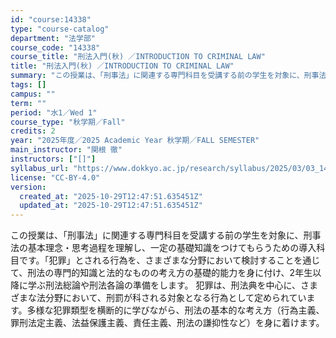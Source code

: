 ```yaml
---
id: "course:14338"
type: "course-catalog"
department: "法学部"
course_code: "14338"
course_title: "刑法入門(秋) ／INTRODUCTION TO CRIMINAL LAW"
title: "刑法入門(秋) ／INTRODUCTION TO CRIMINAL LAW"
summary: "この授業は、「刑事法」に関連する専門科目を受講する前の学生を対象に、刑事法の基本理念・思考過程を理解し、一定の基礎知識をつけてもらうための導入科目です。「犯罪」とされる行為を、さまざまな分野において検討することを通じて、刑法の専門的知識と法…"
tags: []
campus: ""
term: ""
period: "水1／Wed 1"
course_type: "秋学期／Fall"
credits: 2
year: "2025年度／2025 Academic Year 秋学期／FALL SEMESTER"
main_instructor: "関根 徹"
instructors: ["[]"]
syllabus_url: "https://www.dokkyo.ac.jp/research/syllabus/2025/03/03_14338_ja_JP.html"
license: "CC-BY-4.0"
version:
  created_at: "2025-10-29T12:47:51.635451Z"
  updated_at: "2025-10-29T12:47:51.635451Z"
---
```

この授業は、「刑事法」に関連する専門科目を受講する前の学生を対象に、刑事法の基本理念・思考過程を理解し、一定の基礎知識をつけてもらうための導入科目です。「犯罪」とされる行為を、さまざまな分野において検討することを通じて、刑法の専門的知識と法的なものの考え方の基礎的能力を身に付け、2年生以降に学ぶ刑法総論や刑法各論の準備をします。 犯罪は、刑法典を中心に、さまざまな法分野において、刑罰が科される対象となる行為として定められています。多様な犯罪類型を横断的に学びながら、刑法の基本的な考え方（行為主義、罪刑法定主義、法益保護主義、責任主義、刑法の謙抑性など）を身に着けます。
